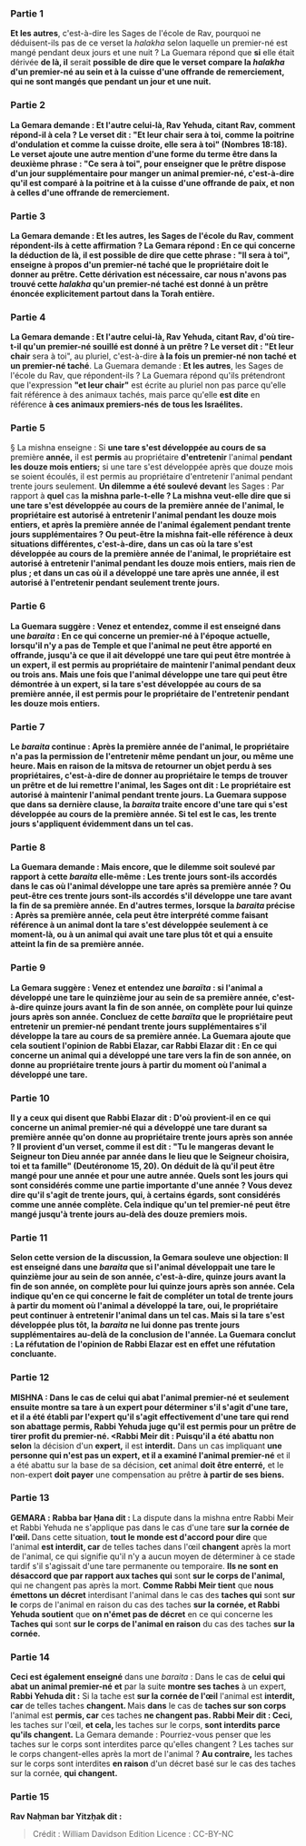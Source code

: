 
### Partie 1
<b>Et les autres</b>, c'est-à-dire les Sages de l'école de Rav, pourquoi ne déduisent-ils pas de ce verset la <i>halakha</i> selon laquelle un premier-né est mangé pendant deux jours et une nuit ? La Guemara répond que <b>si</b> elle était dérivée <b>de là, il</b> serait <b>possible <b>de dire</b> que le verset compare la <i>halakha</i> d'un premier-né au <b>sein et à la cuisse d'une offrande de remerciement,</b> qui ne sont mangés que pendant un jour et une nuit.

### Partie 2
La Gemara demande : <b>Et l'autre</b> celui-là, Rav Yehuda, citant Rav, comment répond-il à cela ? <b>Le verset dit :</b> "Et leur chair sera à toi, comme la poitrine d'ondulation et comme la cuisse droite, <b>elle sera à toi"</b> (Nombres 18:18). <b>Le verset ajoute une autre</b> mention d'une forme du terme <b>être</b> dans la deuxième phrase : "Ce sera à toi", pour enseigner <b>que</b> le prêtre dispose d'un jour supplémentaire pour manger <b>un animal premier-né</b>, c'est-à-dire qu'il est comparé à la poitrine et à la cuisse d'une offrande de paix, et non à celles d'une offrande de remerciement.

### Partie 3
La Gemara demande : <b>Et les autres</b>, les Sages de l'école du Rav, comment répondent-ils à cette affirmation ? La Gemara répond : En ce qui concerne la déduction <b>de là, il est</b> possible <b>de dire</b> que <b>cette</b> phrase : <b>"Il sera à toi", enseigne à propos d'un premier-né taché que</b> le propriétaire doit le <b>donner au prêtre.</b> Cette dérivation est nécessaire, <b>car nous n'avons pas trouvé cette</b> <i>halakha</i> qu'un premier-né taché est donné à un prêtre énoncée explicitement <b>partout dans la Torah entière.</b>

### Partie 4
La Gemara demande : <b>Et l'autre</b> celui-là, Rav Yehuda, citant Rav, d'où tire-t-il qu'un premier-né souillé est donné à un prêtre ? Le verset dit : "Et leur chair</b> sera à toi", au pluriel, c'est-à-dire <b>à la fois un premier-né non taché</b> <b>et un premier-né taché</b>. La Guemara demande : <b>Et les autres</b>, les Sages de l'école du Rav, que répondent-ils ? La Guemara répond qu'ils prétendront que l'expression <b>"et leur chair"</b> est écrite au pluriel non pas parce qu'elle fait référence à des animaux tachés, mais parce qu'elle <b>est dite</b> en référence <b>à ces animaux premiers-nés</b> <b>de tous les Israélites.</b>

### Partie 5
§ La mishna enseigne : Si <b>une tare s'est développée au cours de sa</b> première <b>année,</b> il est <b>permis</b> au propriétaire <b>d'entretenir</b> l'animal <b>pendant les douze mois entiers;</b> si une tare s'est développée après que douze mois se soient écoulés, il est permis au propriétaire d'entretenir l'animal pendant trente jours seulement. <b>Un dilemme a été soulevé devant</b> les Sages : Par rapport à <b>quel</b> cas <b>la mishna <b>parle-t-elle ?</b> La mishna veut-elle dire que si <b>une tare s'est développée au cours</b> de la première <b>année de l'animal,</b> le propriétaire est <b>autorisé à entretenir</b> l'animal <b>pendant les douze mois entiers, et après</b> la première <b>année de l'animal également</b> pendant <b>trente</b> jours supplémentaires ? <b>Ou peut-être</b> la mishna fait-elle référence à deux situations différentes, c'est-à-dire, dans un cas <b>où la tare s'est développée au cours</b> de la première <b>année</b> de l'animal, le propriétaire est <b>autorisé à entretenir</b> l'animal <b>pendant les douze mois entiers, mais rien de plus ; et</b> dans un cas <b>où il a développé</b> une tare <b>après</b> une <b>année, il est autorisé à l'entretenir pendant seulement trente</b> jours.

### Partie 6
La Guemara suggère : <b>Venez</b> et <b>entendez, comme il est enseigné</b> dans une <i>baraita</i> : En ce qui concerne <b>un premier-né à l'époque actuelle</b>, lorsqu'il n'y a pas de Temple et que l'animal ne peut être apporté en offrande, <b>jusqu'à ce que</b> il ait développé une tare qui <b>peut être montrée à un expert,</b> il est <b>permis</b> au propriétaire <b>de maintenir</b> l'animal <b>pendant deux ou trois ans. Mais une fois que</b> l'animal développe une tare <b>qui peut être démontrée à un expert,</b> si <b>la tare s'est développée au cours de sa</b> première <b>année,</b> il est <b>permis</b> pour le propriétaire <b>de l'entretenir pendant les douze mois entiers.</b>

### Partie 7
Le <i>baraita</i> continue : <b>Après</b> la première <b>année de l'animal,</b> le propriétaire <b>n'a pas la permission de l'entretenir même</b> pendant <b>un jour, ou même une heure. Mais en raison</b> de la mitsva de <b>retourner un objet perdu à ses propriétaires,</b> c'est-à-dire de donner au propriétaire le temps de trouver un prêtre et de lui remettre l'animal, les Sages <b>ont dit :</b> Le propriétaire <b>est autorisé à maintenir</b> l'animal pendant <b>trente jours.</b> La Guemara suppose que dans sa dernière clause, la <i>baraita</i> traite encore d'une tare qui s'est développée au cours de la première année. Si tel est le cas, les trente jours s'appliquent évidemment dans un tel cas.

### Partie 8
La Guemara demande : <b>Mais encore, que le dilemme soit soulevé</b> par rapport à cette <i>baraita</i> elle-même : Les <b>trente jours</b> sont-ils accordés dans le cas où l'animal développe une tare <b>après sa</b> première <b>année ? Ou peut-être</b> ces trente jours sont-ils accordés s'il développe une tare <b>avant</b> la fin de <b>sa</b> première <b>année.</b> En d'autres termes, lorsque la <i>baraita</i> précise : Après sa première année, cela peut être interprété comme faisant référence à un animal dont la tare s'est développée seulement à ce moment-là, ou à un animal qui avait une tare plus tôt et qui a ensuite atteint la fin de sa première année.

### Partie 9
La Gemara suggère : <b>Venez</b> et <b>entendez</b> une <i>baraïta</i> : si l'animal <b>a développé une tare le quinzième jour au sein de sa</b> première <b>année,</b> c'est-à-dire quinze jours avant la fin de son année, <b>on complète pour lui quinze jours après son année. Concluez de</b> cette <i>baraïta</i> que le propriétaire peut entretenir un premier-né pendant trente jours supplémentaires s'il développe la tare au cours de sa première année. La Guemara ajoute que <b>cela soutient</b> l'opinion <b>de Rabbi Elazar, car Rabbi Elazar dit :</b> En ce qui concerne un animal qui a développé une tare vers la fin de son année, <b>on donne</b> au propriétaire <b>trente jours à partir du moment où</b> l'animal <b>a développé une tare.</b>

### Partie 10
<b>Il y a</b> ceux <b>qui disent</b> que <b>Rabbi Elazar dit : D'où</b> provient-il en ce qui concerne <b>un animal premier-né</b> <b>qui a développé une tare durant sa</b> première <b>année qu'on donne</b> au propriétaire <b>trente jours après son année ?</b> Il provient d'un verset, <b>comme il est dit : "Tu le mangeras devant le Seigneur ton Dieu année par année</b> dans le lieu que le Seigneur choisira, toi et ta famille" (Deutéronome 15, 20). On déduit de là qu'il peut être mangé pour une année et pour une autre année. <b>Quels sont</b> les <b>jours qui sont considérés</b> comme une partie importante d'<b>une année ? Vous devez dire qu'il s'agit de trente jours,</b> qui, à certains égards, sont considérés comme une année complète. Cela indique qu'un tel premier-né peut être mangé jusqu'à trente jours au-delà des douze premiers mois.

### Partie 11
Selon cette version de la discussion, la Gemara <b>souleve une objection:</b> Il est enseigné dans une <i>baraita</i> que si l'animal <b>développait une tare le quinzième jour au sein de son année,</b> c'est-à-dire, quinze jours avant la fin de son année, <b>on complète pour lui quinze jours après son année.</b> Cela indique qu'en ce qui concerne le fait de <b>compléter</b> un total de trente jours à partir du moment où l'animal a développé la tare, <b>oui,</b> le propriétaire peut continuer à entretenir l'animal dans un tel cas. Mais si la tare s'est développée plus tôt, la <i>baraita</i> ne lui <b>donne pas</b> trente jours supplémentaires au-delà de la conclusion de l'année. La Guemara conclut : <b>La réfutation de</b> l'opinion de <b>Rabbi Elazar</b> est en effet <b>une réfutation concluante.</b>

### Partie 12
<strong>MISHNA :</strong> Dans le cas de <b>celui qui abat l'animal premier-né</b> <b>et</b> seulement ensuite <b>montre sa tare</b> à un expert pour déterminer s'il s'agit d'une tare, et il a été établi par l'expert qu'il s'agit effectivement d'une tare qui rend son abattage permis, <b>Rabbi Yehuda juge</b> qu'il est <b>permis</b> pour un prêtre de tirer profit du premier-né. <Rabbi Meir dit : Puisqu'il a été abattu non selon</b> la décision d'un <b>expert,</b> il est <b>interdit.</b> Dans un cas impliquant <b>une personne qui n'est pas un expert, et il a examiné l'animal premier-né</b> et il a été abattu sur la base de sa</b> décision, <b>cet</b> animal <b>doit être enterré,</b> et le non-expert <b>doit payer</b> une compensation au prêtre <b>à partir de ses biens.</b>

### Partie 13
<strong>GEMARA :</strong> <b>Rabba bar Ḥana dit :</b> La dispute dans la mishna entre Rabbi Meir et Rabbi Yehuda ne s'applique pas dans le cas d'une tare <b>sur la cornée de l'œil. </b> Dans cette situation, <b>tout le monde est d'accord pour dire</b> que l'animal <b>est interdit, car</b> de telles taches dans l'œil <b>changent</b> après la mort de l'animal, ce qui signifie qu'il n'y a aucun moyen de déterminer à ce stade tardif s'il s'agissait d'une tare permanente ou temporaire. <b>Ils ne sont en désaccord que par rapport aux taches qui</b> sont <b>sur le <b>corps</b> de l'animal,</b> qui ne changent pas après la mort. <b>Comme Rabbi Meir tient</b> que <b>nous émettons un décret</b> interdisant l'animal dans le cas des <b>taches qui</b> sont <b>sur le</b> corps de l'animal en raison</b> du cas des taches <b>sur la cornée, et Rabbi Yehuda soutient</b> que <b>on n'émet pas de décret</b> en ce qui concerne les <b>Taches qui</b> sont <b>sur le <b>corps</b> de l'animal en raison</b> du cas des taches <b>sur la cornée. </b>

### Partie 14
<b>Ceci est également enseigné</b> dans une <i>baraita</i> : Dans le cas de <b>celui qui abat un animal premier-né</b> <b>et</b> par la suite <b>montre ses taches</b> à un expert, <b>Rabbi Yehuda dit :</b> Si la tache est <b>sur la cornée de l'œil</b> l'animal est <b>interdit, car</b> de telles taches <b>changent. </b> Mais <b>dans</b> le cas de <b>taches sur son corps</b> l'animal est <b>permis, car</b> ces taches <b>ne changent pas. Rabbi Meir dit : Ceci, </b> les taches sur l'œil, <b>et cela, </b> les taches sur le corps, <b>sont interdits parce qu'ils changent.</b> La Gemara demande : Pourriez-vous penser que les taches sur le corps sont interdites parce qu'elles changent ? Les taches sur le corps changent-elles</b> après la mort de l'animal ? <b>Au contraire,</b> les taches sur le corps sont interdites <b>en raison</b> d'un décret basé sur le cas des taches sur la cornée, <b>qui changent.</b>

### Partie 15
<b>Rav Naḥman bar Yitzḥak dit :</b>

>Crédit : William Davidson Edition
>Licence : CC-BY-NC